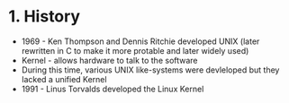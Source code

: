 # 1. History
* 1969 - Ken Thompson and Dennis Ritchie developed UNIX (later rewritten in C to make it more protable and later widely used)
* Kernel - allows hardware to talk to the software
* During this time, various UNIX like-systems were devleloped but they lacked a unified Kernel
* 1991 - Linus Torvalds developed the Linux Kernel